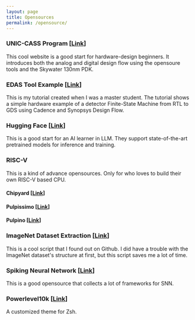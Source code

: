 ```yaml
---
layout: page
title: Opensources
permalink: /opensource/
---
```


### UNIC-CASS Program [[Link](https://unic-cass.github.io)]

This cool website is a good start for hardware-design beginners. It introduces both the analog and digital design flow using the opensoure tools and the Skywater 130nm PDK.

### EDAS Tool Example [[Link](https://github.com/EternalSirius/EDAS-Tool-Examples)]

This is my tutorial created when I was a master student. The tutorial shows a simple hardware example of a detector Finite-State Machine from RTL to GDS using Cadence and Synopsys Design Flow.

### Hugging Face [[Link](https://github.com/huggingface/transformers)]

This is a good start for an AI learner in LLM. They support state-of-the-art pretrained models for inference and training.

### RISC-V

This is a kind of advance opensources. Only for who loves to build their own RISC-V based CPU. 

#### Chipyard [[Link](https://github.com/ucb-bar/chipyard)]

#### Pulpissimo [[Link](https://github.com/pulp-platform/pulpissimo)]

#### Pulpino [[Link](https://github.com/pulp-platform/pulpino)]

### ImageNet Dataset Extraction [[Link](https://gist.github.com/BIGBALLON/8a71d225eff18d88e469e6ea9b39cef4)]

This is a cool script that I found out on Github. I did have a trouble with the ImageNet dataset's structure at first, but this script saves me a lot of time.

### Spiking Neural Network [[Link](https://github.com/open-neuromorphic/open-neuromorphic)]

This is a good opensource that collects a lot of frameworks for SNN.

### Powerlevel10k [[Link](https://github.com/romkatv/powerlevel10k)]

A customized theme for Zsh. 
